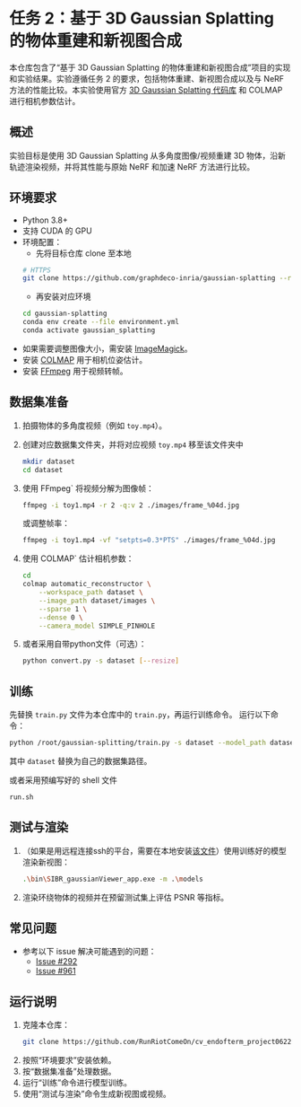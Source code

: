# 任务 2：基于 3D Gaussian Splatting 的物体重建和新视图合成

本仓库包含了“基于 3D Gaussian Splatting 的物体重建和新视图合成”项目的实现和实验结果。实验遵循任务 2 的要求，包括物体重建、新视图合成以及与 NeRF 方法的性能比较。本实验使用官方 [3D Gaussian Splatting 代码库](https://github.com/graphdeco-inria/gaussian-splatting) 和 COLMAP 进行相机参数估计。

## 概述
实验目标是使用 3D Gaussian Splatting 从多角度图像/视频重建 3D 物体，沿新轨迹渲染视频，并将其性能与原始 NeRF 和加速 NeRF 方法进行比较。

## 环境要求
- Python 3.8+
- 支持 CUDA 的 GPU
- 环境配置：
  - 先将目标仓库 clone 至本地
  ```bash
  # HTTPS
  git clone https://github.com/graphdeco-inria/gaussian-splatting --recursive
  ```
  - 再安装对应环境
  ```bash
  cd gaussian-splatting
  conda env create --file environment.yml
  conda activate gaussian_splatting
  ```
- 如果需要调整图像大小，需安装 [ImageMagick](https://imagemagick.org/)。
- 安装 [COLMAP](https://colmap.github.io/install.html) 用于相机位姿估计。
- 安装 [FFmpeg](https://ffmpeg.org/download.html) 用于视频转帧。

## 数据集准备
1. 拍摄物体的多角度视频（例如 `toy.mp4`）。
2. 创建对应数据集文件夹，并将对应视频 `toy.mp4` 移至该文件夹中
   ```bash
   mkdir dataset
   cd dataset
   ```
2. 使用 FFmpeg` 将视频分解为图像帧：
   ```bash
   ffmpeg -i toy1.mp4 -r 2 -q:v 2 ./images/frame_%04d.jpg
   ```
   或调整帧率：
   ```bash
   ffmpeg -i toy1.mp4 -vf "setpts=0.3*PTS" ./images/frame_%04d.jpg
   ```
3. 使用 COLMAP` 估计相机参数：
   ```bash
   cd 
   colmap automatic_reconstructor \
       --workspace_path dataset \
       --image_path dataset/images \
       --sparse 1 \
       --dense 0 \
       --camera_model SIMPLE_PINHOLE
   ```

4. 或者采用自带python文件（可选）：
   ```bash
   python convert.py -s dataset [--resize]
   ```

## 训练
先替换 `train.py` 文件为本仓库中的 `train.py`，再运行训练命令。
运行以下命令：
```bash
python /root/gaussian-splitting/train.py -s dataset --model_path dataset/models/
```
其中 `dataset` 替换为自己的数据集路径。

或者采用预编写好的 shell 文件
```bash
run.sh
```

## 测试与渲染
1. （如果是用远程连接ssh的平台，需要在本地安装[该文件](https://repo-sam.inria.fr/fungraph/3d-gaussian-splatting/binaries/viewers.zip)）使用训练好的模型渲染新视图：
   ```bash
   .\bin\SIBR_gaussianViewer_app.exe -m .\models
   ```
2. 渲染环绕物体的视频并在预留测试集上评估 PSNR 等指标。

## 常见问题
- 参考以下 issue 解决可能遇到的问题：
  - [Issue #292](https://github.com/graphdeco-inria/gaussian-splatting/issues/292)
  - [Issue #961](https://github.com/graphdeco-inria/gaussian-splatting/issues/961)

## 运行说明
1. 克隆本仓库：
   ```bash
   git clone https://github.com/RunRiotComeOn/cv_endofterm_project0622.git
   ```
2. 按照“环境要求”安装依赖。
3. 按“数据集准备”处理数据。
4. 运行“训练”命令进行模型训练。
5. 使用“测试与渲染”命令生成新视图或视频。

